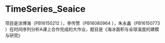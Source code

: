 # TimeSeries_Seaice

  项目是涂博海（PB16150212 ），李传赞（PB16080964 ），朱永鑫（PB16150773 ）在时间序列分析A课上合作完成的大作业，题目是《海冰⾯积与全球温度的建模与研究》
